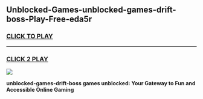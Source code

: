 
## Unblocked-Games-unblocked-games-drift-boss-Play-Free-eda5r
<h3>
<a href="https://premium76.site?title=unblocked-games-drift-boss&ref=21A">CLICK TO PLAY</a></h3>
<hr>

<h3>
<a href="https://premium76.site?title=unblocked-games-drift-boss&ref=21A">CLICK 2 PLAY</a>
  
</h3>

<a href="https://premium76.site?title=unblocked-games-drift-boss&ref=21A"><img src="https://clearcache.store/games.png"></a>


**unblocked-games-drift-boss games unblocked: Your Gateway to Fun and Accessible Online Gaming**
